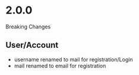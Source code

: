 # 2.0.0
Breaking Changes
## User/Account
* username renamed to mail for registration/Login
* mail renamed to email for registration